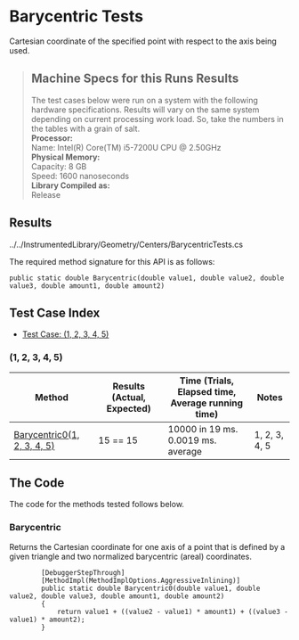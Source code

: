 # Barycentric Tests

Cartesian coordinate of the specified point with respect to the axis being used.

> ## Machine Specs for this Runs Results
> The test cases below were run on a system with the following hardware specifications. Results will vary on the same system depending on current processing work load. So, take the numbers in the tables with a grain of salt.  
> **Processor:**  
> Name: Intel(R) Core(TM) i5-7200U CPU @ 2.50GHz  
  > **Physical Memory:**  
> Capacity: 8 GB  
> Speed: 1600 nanoseconds  
  > **Library Compiled as:**  
> Release  

## Results

../../InstrumentedLibrary/Geometry/Centers/BarycentricTests.cs

The required method signature for this API is as follows:

```CSharp
public static double Barycentric(double value1, double value2, double value3, double amount1, double amount2)
```

## Test Case Index

- [Test Case: (1, 2, 3, 4, 5)](#1,-2,-3,-4,-5)

### (1, 2, 3, 4, 5)

| Method | Results (Actual, Expected) | Time (Trials, Elapsed time, Average running time) | Notes |
|---|---|---|---|
| [Barycentric0(1, 2, 3, 4, 5)](#Barycentric) | 15 == 15 | 10000 in 19 ms. 0.0019 ms. average | 1, 2, 3, 4, 5 |

## The Code

The code for the methods tested follows below.

### Barycentric

Returns the Cartesian coordinate for one axis of a point that is defined by a given triangle and two normalized barycentric (areal) coordinates.  

```CSharp
        [DebuggerStepThrough]
        [MethodImpl(MethodImplOptions.AggressiveInlining)]
        public static double Barycentric0(double value1, double value2, double value3, double amount1, double amount2)
        {
            return value1 + ((value2 - value1) * amount1) + ((value3 - value1) * amount2);
        }
```

